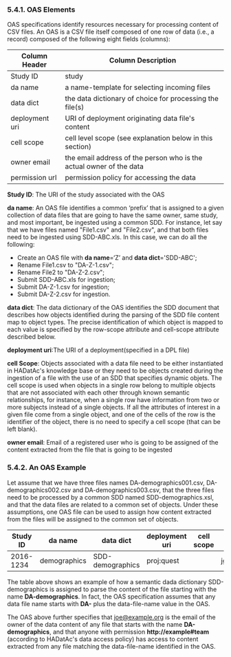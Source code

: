 ### 5.4.1. OAS Elements

OAS specifications identify resources necessary for processing content of CSV files. An OAS is a CSV file itself composed of one row of data (i.e., a record) composed of the following eight fields (columns):

Column Header   | Column Description
--------------- | ------------------
Study ID        | study 
da name         | a name-template for selecting incoming files 
data dict       | the data dictionary of choice for processing the file(s)
deployment uri  | URI of deployment originating data file's content 
cell scope      | cell level scope (see explanation below in this section)
owner email     | the email address of the person who is the actual owner of the data 
permission url  | permission policy for accessing the data

__Study ID__: The URI of the study associated with the OAS

__da name__: An OAS file identifies a common ‘prefix’ that is assigned to a given collection of data files that are going to have the same owner, same study, and most important, be ingested using a common SDD. For instance, let say that we have files named "File1.csv" and "File2.csv", and that both files need to be ingested using SDD-ABC.xls. In this case, we can do all the following: 
* Create an OAS file with __da name__=‘Z’ and __data dict__='SDD-ABC';
* Rename File1.csv to "DA-Z-1.csv";
* Rename File2 to  "DA-Z-2.csv";
* Submit SDD-ABC.xls for ingestion;
* Submit DA-Z-1.csv for ingestion;
* Submit DA-Z-2.csv for ingestion.

__data dict__: The data dictionary of the OAS identifies the SDD document that describes how objects identified during the parsing of the SDD file content map to object types. The precise identification of which object is mapped to each value is specified by the row-scope attribute and cell-scope attribute described below. 

__deployment uri__:The URI of a deployment(specified in a DPL file)

__cell Scope__: Objects associated with a data file need to be either instantiated in HADatAc's knowledge base or they need to be objects created during the ingestion of a file with the use of an SDD that specifies dynamic objets. The cell scope is used when objects in a single row belong to multiple objects that are not associated with each other through known semantic relationships, for instance, when a single row have information from two or more subjects instead of a single objects. If all the attributes of interest in a given file come from a single object, and one of the cells of the row is the identifier of the object, there is no need to specify a cell scope (that can be left blank).

__owner email__: Email of a registered user who is going to be assigned of the content extracted from the file that is going to be ingested

### 5.4.2. An OAS Example

Let assume that we have three files names DA-demographics001.csv, DA-demographics002.csv and DA-demographics003.csv, that the three files need to be processed by a common SDD named SDD-demographics.xsl, and that the data files are related to a common set of objects. Under these assumptions, one OAS file can be used to assign how content extracted from the files will be assigned to the common set of objects. 

Study ID  | da name      | data dict        | deployment uri | cell scope | owner email     | permission uri
--------- | ------------ | ---------------- | -------------- | ---------- | --------------- | --------------
2016-1234 | demographics | SDD-demographics | proj:quest     |            | joe@example.org | http://example\#team

The table above shows an example of how a semantic dada dictionary SDD-demographics is assigned to parse the content of the file starting with the name __DA-demographics__. In fact, the OAS specification assumes that any data file name starts with __DA-__ plus the data-file-name value in the OAS.  

The OAS above further specifies that joe@example.org is the email of the owner of the data content of any file that starts with the name __DA-demographics__, and that anyone with permission __http://example#team__ (according to HADatAc's data access policy) has access to content extracted from any file matching the data-file-name identified in the OAS.
